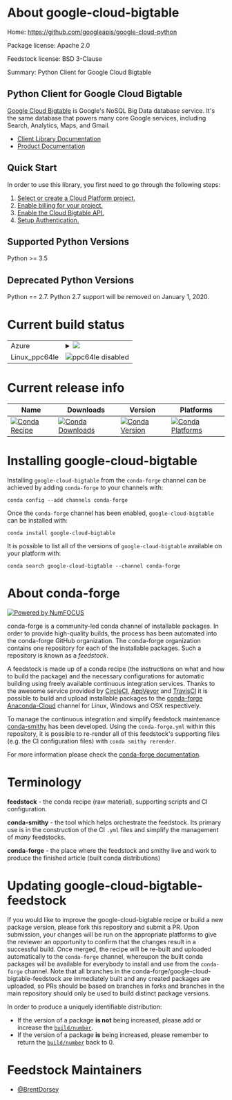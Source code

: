 About google-cloud-bigtable
===========================

Home: https://github.com/googleapis/google-cloud-python

Package license: Apache 2.0

Feedstock license: BSD 3-Clause

Summary: Python Client for Google Cloud Bigtable

Python Client for Google Cloud Bigtable
-------------------------

[Google Cloud Bigtable](https://cloud.google.com/bigtable) is Google's NoSQL Big Data database service. It's the
same database that powers many core Google services, including Search,
Analytics, Maps, and Gmail.

- [Client Library Documentation](https://googleapis.github.io/google-cloud-python/latest/bigtable/usage.html)
- [Product Documentation](https://cloud.google.com/bigtable/docs)

Quick Start
-----------

In order to use this library, you first need to go through the following steps:

1. [Select or create a Cloud Platform project.](https://console.cloud.google.com/project)
2. [Enable billing for your project.](https://cloud.google.com/billing/docs/how-to/modify-project#enable_billing_for_a_project)
3. [Enable the Cloud Bigtable API.](https://cloud.google.com/bigtable)
4. [Setup Authentication.](https://googleapis.github.io/google-cloud-python/latest/core/auth.html)

Supported Python Versions
-------------------------
Python >= 3.5

Deprecated Python Versions
-------------------------
Python == 2.7. Python 2.7 support will be removed on January 1, 2020.


Current build status
====================


<table>
    
  <tr>
    <td>Azure</td>
    <td>
      <details>
        <summary>
          <a href="https://dev.azure.com/conda-forge/feedstock-builds/_build/latest?definitionId=6615&branchName=master">
            <img src="https://dev.azure.com/conda-forge/feedstock-builds/_apis/build/status/google-cloud-bigtable-feedstock?branchName=master">
          </a>
        </summary>
        <table>
          <thead><tr><th>Variant</th><th>Status</th></tr></thead>
          <tbody><tr>
              <td>linux_python2.7</td>
              <td>
                <a href="https://dev.azure.com/conda-forge/feedstock-builds/_build/latest?definitionId=6615&branchName=master">
                  <img src="https://dev.azure.com/conda-forge/feedstock-builds/_apis/build/status/google-cloud-bigtable-feedstock?branchName=master&jobName=linux&configuration=linux_python2.7" alt="variant">
                </a>
              </td>
            </tr><tr>
              <td>linux_python3.6</td>
              <td>
                <a href="https://dev.azure.com/conda-forge/feedstock-builds/_build/latest?definitionId=6615&branchName=master">
                  <img src="https://dev.azure.com/conda-forge/feedstock-builds/_apis/build/status/google-cloud-bigtable-feedstock?branchName=master&jobName=linux&configuration=linux_python3.6" alt="variant">
                </a>
              </td>
            </tr><tr>
              <td>linux_python3.7</td>
              <td>
                <a href="https://dev.azure.com/conda-forge/feedstock-builds/_build/latest?definitionId=6615&branchName=master">
                  <img src="https://dev.azure.com/conda-forge/feedstock-builds/_apis/build/status/google-cloud-bigtable-feedstock?branchName=master&jobName=linux&configuration=linux_python3.7" alt="variant">
                </a>
              </td>
            </tr><tr>
              <td>linux_python3.8</td>
              <td>
                <a href="https://dev.azure.com/conda-forge/feedstock-builds/_build/latest?definitionId=6615&branchName=master">
                  <img src="https://dev.azure.com/conda-forge/feedstock-builds/_apis/build/status/google-cloud-bigtable-feedstock?branchName=master&jobName=linux&configuration=linux_python3.8" alt="variant">
                </a>
              </td>
            </tr><tr>
              <td>osx_python2.7</td>
              <td>
                <a href="https://dev.azure.com/conda-forge/feedstock-builds/_build/latest?definitionId=6615&branchName=master">
                  <img src="https://dev.azure.com/conda-forge/feedstock-builds/_apis/build/status/google-cloud-bigtable-feedstock?branchName=master&jobName=osx&configuration=osx_python2.7" alt="variant">
                </a>
              </td>
            </tr><tr>
              <td>osx_python3.6</td>
              <td>
                <a href="https://dev.azure.com/conda-forge/feedstock-builds/_build/latest?definitionId=6615&branchName=master">
                  <img src="https://dev.azure.com/conda-forge/feedstock-builds/_apis/build/status/google-cloud-bigtable-feedstock?branchName=master&jobName=osx&configuration=osx_python3.6" alt="variant">
                </a>
              </td>
            </tr><tr>
              <td>osx_python3.7</td>
              <td>
                <a href="https://dev.azure.com/conda-forge/feedstock-builds/_build/latest?definitionId=6615&branchName=master">
                  <img src="https://dev.azure.com/conda-forge/feedstock-builds/_apis/build/status/google-cloud-bigtable-feedstock?branchName=master&jobName=osx&configuration=osx_python3.7" alt="variant">
                </a>
              </td>
            </tr><tr>
              <td>osx_python3.8</td>
              <td>
                <a href="https://dev.azure.com/conda-forge/feedstock-builds/_build/latest?definitionId=6615&branchName=master">
                  <img src="https://dev.azure.com/conda-forge/feedstock-builds/_apis/build/status/google-cloud-bigtable-feedstock?branchName=master&jobName=osx&configuration=osx_python3.8" alt="variant">
                </a>
              </td>
            </tr><tr>
              <td>win_python3.6vc14</td>
              <td>
                <a href="https://dev.azure.com/conda-forge/feedstock-builds/_build/latest?definitionId=6615&branchName=master">
                  <img src="https://dev.azure.com/conda-forge/feedstock-builds/_apis/build/status/google-cloud-bigtable-feedstock?branchName=master&jobName=win&configuration=win_python3.6vc14" alt="variant">
                </a>
              </td>
            </tr><tr>
              <td>win_python3.7vc14</td>
              <td>
                <a href="https://dev.azure.com/conda-forge/feedstock-builds/_build/latest?definitionId=6615&branchName=master">
                  <img src="https://dev.azure.com/conda-forge/feedstock-builds/_apis/build/status/google-cloud-bigtable-feedstock?branchName=master&jobName=win&configuration=win_python3.7vc14" alt="variant">
                </a>
              </td>
            </tr><tr>
              <td>win_python3.8vc14</td>
              <td>
                <a href="https://dev.azure.com/conda-forge/feedstock-builds/_build/latest?definitionId=6615&branchName=master">
                  <img src="https://dev.azure.com/conda-forge/feedstock-builds/_apis/build/status/google-cloud-bigtable-feedstock?branchName=master&jobName=win&configuration=win_python3.8vc14" alt="variant">
                </a>
              </td>
            </tr>
          </tbody>
        </table>
      </details>
    </td>
  </tr>
  <tr>
    <td>Linux_ppc64le</td>
    <td>
      <img src="https://img.shields.io/badge/ppc64le-disabled-lightgrey.svg" alt="ppc64le disabled">
    </td>
  </tr>
</table>

Current release info
====================

| Name | Downloads | Version | Platforms |
| --- | --- | --- | --- |
| [![Conda Recipe](https://img.shields.io/badge/recipe-google--cloud--bigtable-green.svg)](https://anaconda.org/conda-forge/google-cloud-bigtable) | [![Conda Downloads](https://img.shields.io/conda/dn/conda-forge/google-cloud-bigtable.svg)](https://anaconda.org/conda-forge/google-cloud-bigtable) | [![Conda Version](https://img.shields.io/conda/vn/conda-forge/google-cloud-bigtable.svg)](https://anaconda.org/conda-forge/google-cloud-bigtable) | [![Conda Platforms](https://img.shields.io/conda/pn/conda-forge/google-cloud-bigtable.svg)](https://anaconda.org/conda-forge/google-cloud-bigtable) |

Installing google-cloud-bigtable
================================

Installing `google-cloud-bigtable` from the `conda-forge` channel can be achieved by adding `conda-forge` to your channels with:

```
conda config --add channels conda-forge
```

Once the `conda-forge` channel has been enabled, `google-cloud-bigtable` can be installed with:

```
conda install google-cloud-bigtable
```

It is possible to list all of the versions of `google-cloud-bigtable` available on your platform with:

```
conda search google-cloud-bigtable --channel conda-forge
```


About conda-forge
=================

[![Powered by NumFOCUS](https://img.shields.io/badge/powered%20by-NumFOCUS-orange.svg?style=flat&colorA=E1523D&colorB=007D8A)](http://numfocus.org)

conda-forge is a community-led conda channel of installable packages.
In order to provide high-quality builds, the process has been automated into the
conda-forge GitHub organization. The conda-forge organization contains one repository
for each of the installable packages. Such a repository is known as a *feedstock*.

A feedstock is made up of a conda recipe (the instructions on what and how to build
the package) and the necessary configurations for automatic building using freely
available continuous integration services. Thanks to the awesome service provided by
[CircleCI](https://circleci.com/), [AppVeyor](https://www.appveyor.com/)
and [TravisCI](https://travis-ci.com/) it is possible to build and upload installable
packages to the [conda-forge](https://anaconda.org/conda-forge)
[Anaconda-Cloud](https://anaconda.org/) channel for Linux, Windows and OSX respectively.

To manage the continuous integration and simplify feedstock maintenance
[conda-smithy](https://github.com/conda-forge/conda-smithy) has been developed.
Using the ``conda-forge.yml`` within this repository, it is possible to re-render all of
this feedstock's supporting files (e.g. the CI configuration files) with ``conda smithy rerender``.

For more information please check the [conda-forge documentation](https://conda-forge.org/docs/).

Terminology
===========

**feedstock** - the conda recipe (raw material), supporting scripts and CI configuration.

**conda-smithy** - the tool which helps orchestrate the feedstock.
                   Its primary use is in the construction of the CI ``.yml`` files
                   and simplify the management of *many* feedstocks.

**conda-forge** - the place where the feedstock and smithy live and work to
                  produce the finished article (built conda distributions)


Updating google-cloud-bigtable-feedstock
========================================

If you would like to improve the google-cloud-bigtable recipe or build a new
package version, please fork this repository and submit a PR. Upon submission,
your changes will be run on the appropriate platforms to give the reviewer an
opportunity to confirm that the changes result in a successful build. Once
merged, the recipe will be re-built and uploaded automatically to the
`conda-forge` channel, whereupon the built conda packages will be available for
everybody to install and use from the `conda-forge` channel.
Note that all branches in the conda-forge/google-cloud-bigtable-feedstock are
immediately built and any created packages are uploaded, so PRs should be based
on branches in forks and branches in the main repository should only be used to
build distinct package versions.

In order to produce a uniquely identifiable distribution:
 * If the version of a package **is not** being increased, please add or increase
   the [``build/number``](https://conda.io/docs/user-guide/tasks/build-packages/define-metadata.html#build-number-and-string).
 * If the version of a package **is** being increased, please remember to return
   the [``build/number``](https://conda.io/docs/user-guide/tasks/build-packages/define-metadata.html#build-number-and-string)
   back to 0.

Feedstock Maintainers
=====================

* [@BrentDorsey](https://github.com/BrentDorsey/)

